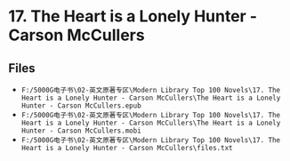 # 17. The Heart is a Lonely Hunter - Carson McCullers

## Files

- `F:/5000G电子书\02-英文原著专区\Modern Library Top 100 Novels\17. The Heart is a Lonely Hunter - Carson McCullers\The Heart is a Lonely Hunter - Carson McCullers.epub`
- `F:/5000G电子书\02-英文原著专区\Modern Library Top 100 Novels\17. The Heart is a Lonely Hunter - Carson McCullers\The Heart is a Lonely Hunter - Carson McCullers.mobi`
- `F:/5000G电子书\02-英文原著专区\Modern Library Top 100 Novels\17. The Heart is a Lonely Hunter - Carson McCullers\files.txt`
